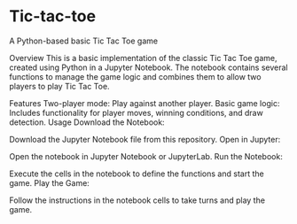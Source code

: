 # Tic-tac-toe
A Python-based basic Tic Tac Toe game


Overview
This is a basic implementation of the classic Tic Tac Toe game, created using Python in a Jupyter Notebook. The notebook contains several functions to manage the game logic and combines them to allow two players to play Tic Tac Toe.

Features
Two-player mode: Play against another player.
Basic game logic: Includes functionality for player moves, winning conditions, and draw detection.
Usage
Download the Notebook:

Download the Jupyter Notebook file from this repository.
Open in Jupyter:

Open the notebook in Jupyter Notebook or JupyterLab.
Run the Notebook:

Execute the cells in the notebook to define the functions and start the game.
Play the Game:

Follow the instructions in the notebook cells to take turns and play the game.
